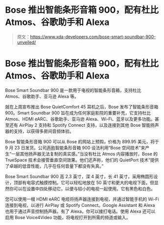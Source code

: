 # Bose 推出智能条形音箱 900，配有杜比 Atmos、谷歌助手和 Alexa

> 原文：<https://www.xda-developers.com/bose-smart-soundbar-900-unveiled/>

# Bose 推出智能条形音箱 900，配有杜比 Atmos、谷歌助手和 Alexa

Bose Smart Soundbar 900 是一款用于电视的智能条形音箱，支持杜比 Atmos、谷歌助手、亚马逊 Alexa 等。

就在上周宣布推出 Bose QuietComfort 45 耳机之后，Bose 发布了智能条形音箱 900。Smart Soundbar 900 旨在成为任何家庭影院的重要补充，它支持杜比 Atmos、HDMI eARC、谷歌助手、亚马逊 Alexa、Wi-Fi、蓝牙以及更多功能。甚至还有 AirPlay 2 支持和 Spotify Connect 支持，以及连接到其他 Bose 智能扬声器的支持，以获得多房间音频体验。

Bose 智能条形音箱 900 可以从 Bose 的网站上预购，价格为 899.95 美元，将于 9 月 23 日发货。公司[声称](https://www.anrdoezrs.net/links/100122946/type/dlg/sid/UUxdaUeUpU4611/https://www.bose.com/en_us/pressroom/featured/Bose-introduces-the-smart-soundbar-900.html)智能条形音箱 900 设法利用“Bose 空间技术”来产生“一层其他扬声器无法复制的真实感。”当没有杜比 Atmos 内容播放时，Bose 的 TrueSpace 技术会接管垂直空间效果。他们还声称，他们的 QuietPort 技术“提供了卓越的低音性能，几乎在任何音量下都没有失真。”

Bose Smart Soundbar 900 高 2.3 英寸，深 4 英寸，长 41 英寸，采用椭圆形设计，顶部有电容式触摸控制。它可以轻松地放在 50 英寸和更大的电视下面，但显然你可以在设置中四处移动它，以便与较小的电视一起使用。它有黑色和白色。

您可以使用一根 HDMI eARC 电缆将扬声器连接到电视，并通过智能手机的 Wi-Fi 连接到电视，以进行 AirPlay 或 Spotify Connect。Google Assistant 和 Alexa 也用于通过声音控制扬声器。有了 Alexa，你可以接打电话。使用 Alexa 还可以启用 Bose Voice4Video 功能，将电视打开到所需的频道或输入。